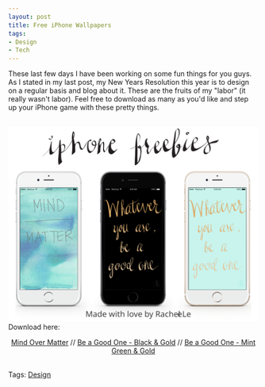 ```yaml
---
layout: post
title: Free iPhone Wallpapers
tags:
- Design
- Tech
---
```


These last few days I have been working on some fun things for you guys. As I stated in my last post, my New Years Resolution this year is to design on a regular basis and blog about it. These are the fruits of my "labor" (it really wasn't labor). Feel free to download as many as you'd like and step up your iPhone game with these pretty things.<BR><BR>

<a target="_blank" href="/images/wallpapers/01-07.svg"><img src="/images/wallpapers/01-07.svg" alt="01-07 wallpapers"></a>
Download here:
<center><a target="_blank" href="/images/wallpapers/AL_gold_teal.jpg">Mind Over Matter</a> // <a target="_blank" href="/images/wallpapers/AL_black_gold.jpg">Be a Good One - Black & Gold</a> // <a target="_blank" href="/images/wallpapers/mind_over_matter.jpg">Be a Good One - Mint Green & Gold</a></center>
<BR>

Tags: <a href="/tags/#design">Design</a>